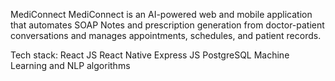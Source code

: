 MediConnect
MediConnect is an AI-powered web and mobile application that automates SOAP Notes and prescription generation from doctor-patient conversations and manages appointments, schedules, and patient records.

Tech stack:
React JS
React Native
Express JS
PostgreSQL
Machine Learning and NLP algorithms